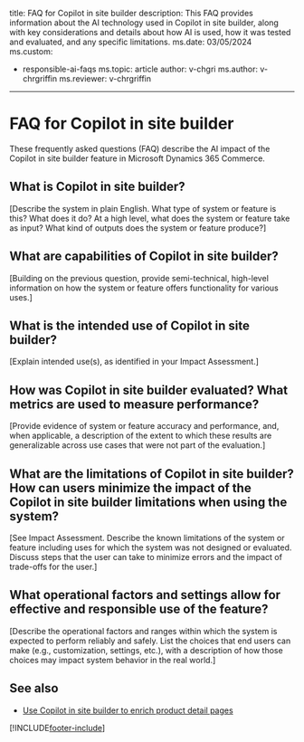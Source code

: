 title: FAQ for Copilot in site builder
description: This FAQ provides information about the AI technology used in Copilot in site builder, along with key considerations and details about how AI is used, how it was tested and evaluated, and any specific limitations.
ms.date: 03/05/2024
ms.custom: 
  - responsible-ai-faqs
ms.topic: article
author: v-chgri
ms.author: v-chrgriffin
ms.reviewer: v-chrgriffin
---

# FAQ for Copilot in site builder

These frequently asked questions (FAQ) describe the AI impact of the Copilot in site builder feature in Microsoft Dynamics 365 Commerce.

## What is Copilot in site builder?

[Describe the system in plain English. What type of system or feature is this? What does it do? At a high level, what does the system or feature take as input? What kind of outputs does the system or feature produce?]

## What are capabilities of Copilot in site builder?

[Building on the previous question, provide semi-technical, high-level information on how the system or feature offers functionality for various uses.]

## What is the intended use of Copilot in site builder?

[Explain intended use(s), as identified in your Impact Assessment.]

## How was Copilot in site builder evaluated? What metrics are used to measure performance?

[Provide evidence of system or feature accuracy and performance, and, when applicable, a description of the extent to which these results are generalizable across use cases that were not part of the evaluation.]

## What are the limitations of Copilot in site builder? How can users minimize the impact of the Copilot in site builder limitations when using the system?

[See Impact Assessment. Describe the known limitations of the system or feature including uses for which the system was not designed or evaluated. Discuss steps that the user can take to minimize errors and the impact of trade-offs for the user.]

## What operational factors and settings allow for effective and responsible use of the feature?

[Describe the operational factors and ranges within which the system is expected to perform reliably and safely. List the choices that end users can make (e.g., customization, settings, etc.), with a description of how those choices may impact system behavior in the real world.]

## See also

- [Use Copilot in site builder to enrich product detail pages](../copilot-site-builder.md)

[!INCLUDE[footer-include](../includes/footer-banner.md)]
